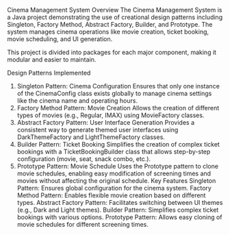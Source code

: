 Cinema Management System
Overview
The Cinema Management System is a Java project demonstrating the use of creational design patterns including Singleton, Factory Method, Abstract Factory, Builder, and Prototype. The system manages cinema operations like movie creation, ticket booking, movie scheduling, and UI generation.

This project is divided into packages for each major component, making it modular and easier to maintain.

Design Patterns Implemented
1. Singleton Pattern: Cinema Configuration
Ensures that only one instance of the CinemaConfig class exists globally to manage cinema settings like the cinema name and operating hours.
2. Factory Method Pattern: Movie Creation
Allows the creation of different types of movies (e.g., Regular, IMAX) using MovieFactory classes.
3. Abstract Factory Pattern: User Interface Generation
Provides a consistent way to generate themed user interfaces using DarkThemeFactory and LightThemeFactory classes.
4. Builder Pattern: Ticket Booking
Simplifies the creation of complex ticket bookings with a TicketBookingBuilder class that allows step-by-step configuration (movie, seat, snack combo, etc.).
5. Prototype Pattern: Movie Schedule
Uses the Prototype pattern to clone movie schedules, enabling easy modification of screening times and movies without affecting the original schedule.
Key Features
Singleton Pattern: Ensures global configuration for the cinema system.
Factory Method Pattern: Enables flexible movie creation based on different types.
Abstract Factory Pattern: Facilitates switching between UI themes (e.g., Dark and Light themes).
Builder Pattern: Simplifies complex ticket bookings with various options.
Prototype Pattern: Allows easy cloning of movie schedules for different screening times.
